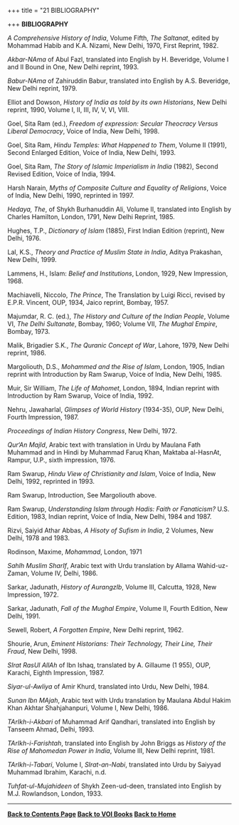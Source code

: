 +++
title = "21 BIBLIOGRAPHY"

+++
**BIBLIOGRAPHY**

*A Comprehensive History of India*, Volume Fifth, *The Saltanat*, edited
by Mohammad Habib and K.A. Nizami, New Delhi, 1970, First Reprint, 1982.

*Akbar-NAma* of Abul Fazl, translated into English by H. Beveridge,
Volume I and II Bound in One, New Delhi reprint, 1993.

*Babur-NAma* of Zahiruddin Babur, translated into English by A.S.
Beveridge, New Delhi reprint, 1979.

Elliot and Dowson, *History of India as told by its own Historians*, New
Delhi reprint, 1990, Volume I, II, III, IV, V, VI, VIII.

Goel, Sita Ram (ed.), *Freedom of expression: Secular Theocracy Versus
Liberal Democracy*, Voice of India, New Delhi, 1998.

Goel, Sita Ram, *Hindu Temples: What Happened to Them*, Volume II
(1991), Second Enlarged Edition, Voice of India, New Delhi, 1993.

Goel, Sita Ram, *The Story of Islamic Imperialism in India* (1982),
Second Revised Edition, Voice of India, 1994.

Harsh Narain, *Myths of Composite Culture and Equality of Religions*,
Voice of India, New Delhi, 1990, reprinted in 1997.

*Hedaya, The*, of Shykh Burhanuddin Ali, Volume II, translated into
English by Charles Hamilton, London, 1791, New Delhi Reprint, 1985.

Hughes, T.P., *Dictionary of Islam* (1885), First Indian Edition
(reprint), New Delhi, 1976.

Lal, K.S., *Theory and Practice of Muslim State in India*, Aditya
Prakashan, New Delhi, 1999.

Lammens, H., Islam: *Belief and Institutions*, London, 1929, New
Impression, 1968.

Machiavelli, Niccolo, *The Prince*, The Translation by Luigi Ricci,
revised by E.P.R. Vincent, OUP, 1934, Jaico reprint, Bombay, 1957.

Majumdar, R. C. (ed.), *The History and Culture of the Indian People*,
Volume VI, *The Delhi Sultanate*, Bombay, 1960; Volume VII, *The Mughal
Empire*, Bombay, 1973.

Malik, Brigadier S.K., *The Quranic Concept of War*, Lahore, 1979, New
Delhi reprint, 1986.

Margoliouth, D.S., *Mohammed and the Rise of Islam*, London, 1905,
Indian reprint with Introduction by Ram Swarup, Voice of India, New
Delhi, 1985.

Muir, Sir William, *The Life of Mahomet*, London, 1894, Indian reprint
with Introduction by Ram Swarup, Voice of India, 1992.

Nehru, Jawaharlal, *Glimpses of World History* (1934-35), OUP, New
Delhi, Fourth Impression, 1987.

*Proceedings of Indian History Congress*, New Delhi, 1972.

*Qur‘An MajId*, Arabic text with translation in Urdu by Maulana Fath
Muhammad and in Hindi by Muhammad Faruq Khan, Maktaba al-HasnAt, Rampur,
U.P., sixth impression, 1976.

Ram Swarup, *Hindu View of Christianity and Islam*, Voice of India, New
Delhi, 1992, reprinted in 1993.

Ram Swarup, Introduction, See Margoliouth above.

Ram Swarup, *Understanding Islam through Hadis: Faith or Fanaticism?* 
U.S. Edition, 1983, Indian reprint, Voice of India, New Delhi, 1984 and
1987.

Rizvi, Saiyid Athar Abbas, *A Hisoty of Sufism in India*, 2 Volumes, New
Delhi, 1978 and 1983.

Rodinson, Maxime, *Mohammad*, London, 1971

*SahIh Muslim SharIf*, Arabic text with Urdu translation by Allama
Wahid-uz-Zaman, Volume IV, Delhi, 1986.

Sarkar, Jadunath, *History of AurangzIb*, Volume III, Calcutta, 1928,
New Impression, 1972.

Sarkar, Jadunath, *Fall of the Mughal Empire*, Volume II, Fourth
Edition, New Delhi, 1991.

Sewell, Robert, *A Forgotten Empire*, New Delhi reprint, 1962.

Shourie, Arun, *Eminent Historians: Their Technology, Their Line, Their
Fraud*, New Delhi, 1998.

*SIrat RasUl AllAh* of Ibn Ishaq, translated by A. Gillaume (1 955),
OUP, Karachi, Eighth Impression, 1987.

*Siyar-ul-Awliya* of Amir Khurd, translated into Urdu, New Delhi, 1984.

*Sunan Ibn MAjah*, Arabic text with Urdu translation by Maulana Abdul
Hakim Khan Akhtar Shahjahanpuri, Volume I, New Delhi, 1986.

*TArIkh-i-Akbari* of Muhammad Arif Qandhari, translated into English by
Tanseem Ahmad, Delhi, 1993.

*TArIkh-i-Farishtah*, translated into English by John Briggs as *History
of the Rise of Mahomedan Power in India*, Volume III, New Delhi reprint,
1981.

*TArIkh-i-Tabari*, Volume I, *SIrat-an-Nabi*, translated into Urdu by
Saiyyad Muhammad Ibrahim, Karachi, n.d.

*Tuhfat-ul-Mujahideen* of Shykh Zeen-ud-deen, translated into English by
M.J. Rowlandson, London, 1933.

------------------------------------------------------------------------

**[](index.htm)**

**[Back to Contents Page](index.htm)   [Back to VOI
Books](http://voiceofdharma.org/books)   [Back to
Home](http://voiceofdharma.org)**

